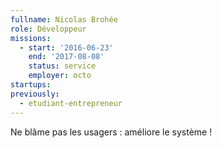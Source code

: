 ```yaml
---
fullname: Nicolas Brohée
role: Développeur
missions:
  - start: '2016-06-23'
    end: '2017-08-08'
    status: service
    employer: octo
startups:
previously:
  - etudiant-entrepreneur
---
```


Ne blâme pas les usagers : améliore le système !
